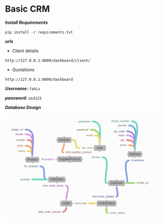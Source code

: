 # Basic CRM 

***Install Requirements***

`pip install -r requirements.txt`

***urls***

- Client details

`http://127.0.0.1:8000/dashboard/client/`

- Quotations

`http://127.0.0.1:8000/dashboard`

***Username:***
`fahiz`

***password:***
`asd123`

***Database Design***

![image info](db.png)